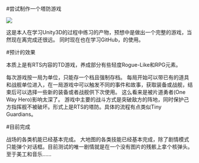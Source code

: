 #尝试制作一个塔防游戏

![](aa95b7f1-be2a-4710-82db-80432a655ff8.gif)

这是本人在学习Unity3D的过程中练习的产物，预想中是做出一个完整的游戏，当然现在离完成还很远。
同时现在也在学习GitHub，的使用。

#预计的效果

本质上是有RTS内容的TD游戏，养成部分有些轻度Rogue-Like和RPG元素。

每次游戏按一局为单位，只能存一个档且强制存档。
每局开始可以带已有的道具和战舰单位进入，在一局游戏中可以触发不同的事件和故事，获取装备或战舰，结束后可以选择一些新的装备或者战舰供下次使用。
这么看来是被片道勇者(One Way Hero)影响太深了。
游戏中主要的战斗方式是突破敌方的阵地，同时保护己方指挥舰不被破坏。形式上是RTS的塔防。具体的流程有点类似Tiny Guardians。

#目前完成

战场的各类机能已经基本完成。
大地图的各类技能已经基本完成，除了剧情模式只能弹个对话框。目前测试的唯一剧情就是在一个没有图片的残骸上拿个核弹头。
至于美工和音乐……
